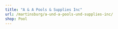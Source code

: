 ```yaml
---
title: "A & A Pools & Supplies Inc"
url: /martinsburg/a-und-a-pools-und-supplies-inc/
shop: Pool
---
```


